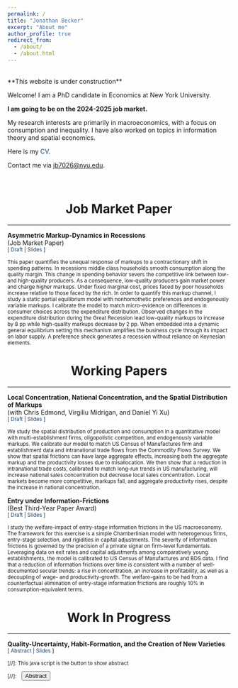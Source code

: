 ```yaml
---
permalink: /
title: "Jonathan Becker"
excerpt: "About me"
author_profile: true
redirect_from: 
  - /about/
  - /about.html
---
```


<br />
**This website is under construction**

Welcome! I am a PhD candidate in Economics at New York University.  

**I am going to be on the 2024-2025 job market.**

My research interests are primarily in macroeconomics, with a focus on consumption and inequality. I have also worked on topics in information theory and spatial economics. 

Here is my <a href="https://jonbeckerecon.github.io/files" style="color: #1f4263; text-decoration: none;" onmouseover="style='color: #1f4263; text-decoration:underline;'" onmouseout="style='color: #1f4263; text-decoration:none;'">CV</a>.

Contact me via <a href="mailto:jb7026@nyu.edu" style="color: #1f4263; text-decoration: none;" onmouseover="style='color: #1f4263; text-decoration:underline;'" onmouseout="style='color: #1f4263; text-decoration:none;'">jb7026@nyu.edu</a>. <br><br/>
<br />

# <center> Job Market Paper </center>
- - -

**Asymmetric Markup-Dynamics in Recessions** <br />
(Job Market Paper)<br />
<small>[ <a href="https://jonbeckerecon.github.io/files" style="color: #1f4263; text-decoration: none;" onmouseover="style='color: #1f4263; text-decoration:underline;'" onmouseout="style='color: #1f4263; text-decoration:none;'">Draft</a> | <a href="https://jonbeckerecon.github.io/files" style="color: #1f4263; text-decoration: none;" onmouseover="style='color: #1f4263; text-decoration:underline;'" onmouseout="style='color: #1f4263; text-decoration:none;'">Slides</a> ]</small>

<small>This paper quantifies the unequal response of markups to a contractionary shift in spending patterns. In recessions middle class households smooth consumption along the quality margin. This change in spending behavior severs the competitive link between low- and high-quality producers. As a consequence, low-quality producers gain market power and charge higher markups. Under fixed marginal cost, prices faced by poor households increase relative to those faced by the rich. In order to quantify this markup channel, I study a static partial equilibrium model with nonhomothetic preferences and endogenously variable markups. I calibrate the model to match micro-evidence on differences in consumer choices across the expenditure distribution. Observed changes in the expenditure distribution during the Great Recession lead low-quality markups to increase by 8 pp while high-quality markups decrease by 2 pp. When embedded into a dynamic general equilibrium setting this mechanism amplifies the business cycle through its impact on labor supply. A preference shock generates a recession without reliance on Keynesian elements.</small>

# <center> Working Papers  </center>
- - -

**Local Concentration, National Concentration, and the Spatial Distribution of Markups** <br />
(with Chris Edmond, Virgiliu Midrigan, and Daniel Yi Xu) <br />
<small>[ <a href="https://jonbeckerecon.github.io/files" style="color: #1f4263; text-decoration: none;" onmouseover="style='color: #1f4263; text-decoration:underline;'" onmouseout="style='color: #1f4263; text-decoration:none;'">Draft</a> | <a href="https://jonbeckerecon.github.io/files" style="color: #1f4263; text-decoration: none;" onmouseover="style='color: #1f4263; text-decoration:underline;'" onmouseout="style='color: #1f4263; text-decoration:none;'">Slides</a> ]</small>

<small>We study the spatial distribution of production and consumption in a quantitative model with multi-establishment firms, oligopolistic competition, and endogenously variable markups. We calibrate our model to match US Census of Manufactures firm and establishment data and intranational trade flows from the Commodity Flows Survey. We show that spatial frictions can have large aggregate effects, increasing both the aggregate markup and the productivity losses due to misallocation. We then show that a reduction in intranational trade costs, calibrated to match long-run trends in US manufacturing, will increase national sales concentration but decrease local sales concentration. Local markets become more competitive, markups fall, and aggregate productivity rises, despite the increase in national concentration.</small>

**Entry under Information-Frictions** <br />
(Best Third-Year Paper Award)<br />
<small>[ <a href="https://jonbeckerecon.github.io/files" style="color: #1f4263; text-decoration: none;" onmouseover="style='color: #1f4263; text-decoration:underline;'" onmouseout="style='color: #1f4263; text-decoration:none;'">Draft</a> | <a href="https://jonbeckerecon.github.io/files" style="color: #1f4263; text-decoration: none;" onmouseover="style='color: #1f4263; text-decoration:underline;'" onmouseout="style='color: #1f4263; text-decoration:none;'">Slides</a> ]</small>

<small>I study the welfare-impact of entry-stage information frictions in the US macroeconomy. The framework for this exercise is a simple Chamberlinian model with heterogenous firms, entry-stage selection, and rigidities in capital adjustments. The severity of information frictions is governed by the precision of a private signal on firm-level fundamentals. Leveraging data on exit rates and capital adjustments among comparatively young establishments, the model is calibrated to US Census of Manufactures and BDS data. I find that a  reduction of information frictions over time is consistent with a number of well-documented secular trends: a rise in concentration, an increase in profitability, as well as a decoupling of wage- and productivity-growth. The welfare-gains to be had from a counterfactual elimination of  entry-stage information frictions are roughly 10% in consumption-equivalent terms.</small>

# <center> Work In Progress  </center>
- - -

**Quality-Uncertainty, Habit-Formation, and the Creation of New Varieties** <br />
<small>[ <a href="#/" onclick="visib('Placeholder4')" style="color: #1f4263; text-decoration: none;" onmouseover="style='color: #1f4263; text-decoration:underline;'" onmouseout="style='color: #1f4263; text-decoration:none;'">Abstract</a> | <a href="https://jonbeckerecon.github.io/files" style="color: #1f4263; text-decoration: none;" onmouseover="style='color: #1f4263; text-decoration:underline;'" onmouseout="style='color: #1f4263; text-decoration:none;'">Slides</a> ] 

<div id="Placeholder4" style="display: none; text-align: justify; line-height: 1.2" ><small>
</small><br><br/></div>




[//]: This java script is the button to show abstract
 <script>
  function visib(id) {
   var x = document.getElementById(id);
   if (x.style.display === "block") {
     x.style.display = "none";
   } else {
     x.style.display = "block";
   }
 }
 </script>

 [//]:&emsp;<button onclick="visib('polariz')" class="btn btn--inverse btn--small">Abstract</button>

